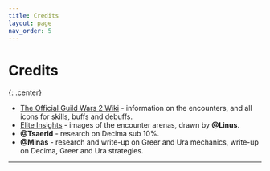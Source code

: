 ```yaml
---
title: Credits
layout: page
nav_order: 5
---
```


# Credits
{: .center}

- [The Official Guild Wars 2 Wiki](https://wiki.guildwars2.com/wiki/Main_Page) - information on the encounters, and all icons for skills, buffs and debuffs.
- [Elite Insights](https://github.com/baaron4/GW2-Elite-Insights-Parser) - images of the encounter arenas, drawn by **@Linus**.
- **@Tsaerid** - research on Decima sub 10%.
- **@Minas** - research and write-up on Greer and Ura mechanics, write-up on Decima, Greer and Ura strategies.



----
